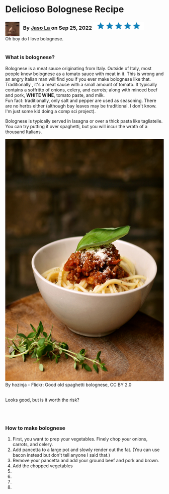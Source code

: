 
<h1>Delicioso Bolognese Recipe</h1>

<h3> 
  <img src="blank.jpeg" alt="Jason's beautiful blank stare"
     width="45" height="45" style="float:left"
  /> 
   &nbsp;&nbsp; By   <a  
  href= "https://www.bluegolf.com/a/#/players/player/jlai124" target= "_blank" > 
  Jaso La </a> 
   on Sep 25, 2022 
  <img src="blue stars.jpeg" alt="five blue stars"
     width="163" height="25" 
  />
   
</h3>

<p>
  Oh boy do I love bolognese. 
<br><br>
<h3>What is bolognese?</h3> 
  Bolognese is a meat sauce originating from Italy. Outside of Italy, most people know bolognese as a tomato sauce with meat in it. This is wrong and an angry Italian man will find you if you ever make bolognese like that. Traditionally ,     it's a meat sauce with a small amount of tomato. It typically contains a soffritto of onions, celery, and carrots; along with minced beef and pork, <strong>WHITE WINE</strong>, tomato paste, and milk. 
<br>
Fun fact: traditionally, only salt and pepper are used as seasoning. There are no herbs either (although bay leaves may be traditional. I don't know. I'm just some kid doing a comp sci project).
</p>

<p>
Bolognese is typically served in lasagna or over a thick pasta like tagliatelle. You can try putting it over spaghetti, but you will incur the wrath of a thousand Italians.
</p>
<a
  href="https://commons.wikimedia.org/w/index.php?curid=20871494" >
<img src="Spaghetti_bolognese_(hozinja).jpg" alt="really nice looking spaghetti bolognese"
  width="576" height="768"
  />
</a>   <br>
By hozinja - Flickr: Good old spaghetti bolognese, CC BY 2.0
<br><br>
<p> 
  Looks good, but is it worth the risk?
</p>
<br><br>

<h3>How to make bolognese</h3>
<p> 
  <ol type="1">
    <li>First, you want to prep your vegetables. Finely chop your onions, carrots, and celery. </li> 
    <li>Add pancetta to a large pot and slowly render out the fat. (You can use bacon instead but don't tell anyone I said that.)</li>
    <li>Remove your pancetta and add your ground beef and pork and brown.</li>
    <li>Add the chopped vegetables</li>
    <li></li>
    <li></li>
    <li></li>
    <li></li>
  </ol>

</p>



